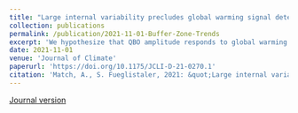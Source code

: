 ```yaml
---
title: "Large internal variability precludes global warming signal detection in observed lower stratospheric QBO amplitude"
collection: publications
permalink: /publication/2021-11-01-Buffer-Zone-Trends
excerpt: 'We hypothesize that QBO amplitude responds to global warming by shifting upwards along with the expanding tropopshere. '
date: 2021-11-01
venue: 'Journal of Climate'
paperurl: 'https://doi.org/10.1175/JCLI-D-21-0270.1'
citation: 'Match, A., S. Fueglistaler, 2021: &quot;Large internal variability precludes global warming signal detection in observed lower stratospheric QBO amplitude.&quot; <i>Journal of Climate</i>. 34, 24, 9823-9836.'
---
```


[Journal version](https://doi.org/10.1175/JCLI-D-21-0270.1)


